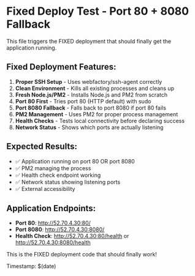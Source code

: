 # Fixed Deploy Test - Port 80 + 8080 Fallback

This file triggers the FIXED deployment that should finally get the application running.

## Fixed Deployment Features:

1. **Proper SSH Setup** - Uses webfactory/ssh-agent correctly
2. **Clean Environment** - Kills all existing processes and cleans up
3. **Fresh Node.js/PM2** - Installs Node.js and PM2 from scratch
4. **Port 80 First** - Tries port 80 (HTTP default) with sudo
5. **Port 8080 Fallback** - Falls back to port 8080 if port 80 fails
6. **PM2 Management** - Uses PM2 for proper process management
7. **Health Checks** - Tests local connectivity before declaring success
8. **Network Status** - Shows which ports are actually listening

## Expected Results:

- ✅ Application running on port 80 OR port 8080
- ✅ PM2 managing the process
- ✅ Health check endpoint working
- ✅ Network status showing listening ports
- ✅ External accessibility

## Application Endpoints:

- **Port 80**: http://52.70.4.30:80/
- **Port 8080**: http://52.70.4.30:8080/
- **Health Check**: http://52.70.4.30:80/health or http://52.70.4.30:8080/health

This is the FIXED deployment code that should finally work!

Timestamp: $(date)